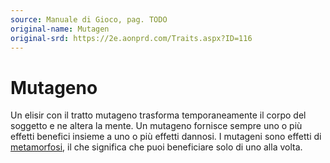 ```yaml
---
source: Manuale di Gioco, pag. TODO
original-name: Mutagen
original-srd: https://2e.aonprd.com/Traits.aspx?ID=116
---
```


# Mutageno

Un elisir con il tratto mutageno trasforma temporaneamente il corpo del soggetto
e ne altera la mente. Un mutageno fornisce sempre uno o più effetti benefici
insieme a uno o più effetti dannosi. I mutageni sono effetti di
[metamorfosi](/tratti/metamorfosi), il che significa che puoi beneficiare solo
di uno alla volta.
